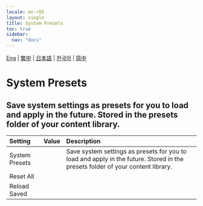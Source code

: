 ```yaml
---
locale: en-rUS
layout: single
title: System Presets
toc: true
sidebar:
  nav: "docs"
---
```

[Eng](/dancexr/menu/2025.4/scene/system_presets) | [繁中](/tw/dancexr/menu/2025.4/scene/system_presets) | [日本語](/jp/dancexr/menu/2025.4/scene/system_presets) | [한국어](/kr/dancexr/menu/2025.4/scene/system_presets) | [简中](/zh/dancexr/menu/2025.4/scene/system_presets)

# System Presets

## Save system settings as presets for you to load and apply in the future. Stored in the presets folder of your content library.

| Setting | Value | Description |
| :--- | --- | :--- |
| System Presets || Save system settings as presets for you to load and apply in the future. Stored in the presets folder of your content library.
| Reset All || 
| Reload Saved || 
